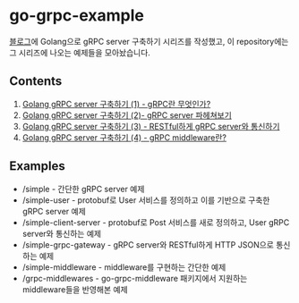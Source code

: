 # go-grpc-example

[블로그](https://devjin-blog.com/)에 Golang으로 gRPC server 구축하기 시리즈를 작성했고, 이 repository에는 그 시리즈에 나오는 예제들을 모아놨습니다. 

## Contents

1. [Golang gRPC server 구축하기 (1) - gRPC란 무엇인가?](https://devjin-blog.com/golang-grpc-server-1/)
2. [Golang gRPC server 구축하기 (2)- gRPC server 파헤쳐보기](https://devjin-blog.com/golang-grpc-server-2/)
3. [Golang gRPC server 구축하기 (3) - RESTful하게 gRPC server와 통신하기](https://devjin-blog.com/golang-grpc-server-3/)
4. [Golang gRPC server 구축하기 (4) - gRPC middleware란? ](https://devjin-blog.com/golang-grpc-server-4/)


## Examples
- /simple - 간단한 gRPC server 예제
- /simple-user - protobuf로 User 서비스를 정의하고 이를 기반으로 구축한 gRPC server 예제
- /simple-client-server - protobuf로 Post 서비스를 새로 정의하고, User gRPC server와 통신하는 예제
- /simple-grpc-gateway - gRPC server와 RESTful하게 HTTP JSON으로 통신하는 예제
- /simple-middleware - middleware를 구현하는 간단한 예제
- /grpc-middlewares - go-grpc-middleware 패키지에서 지원하는 middleware들을 반영해본 예제